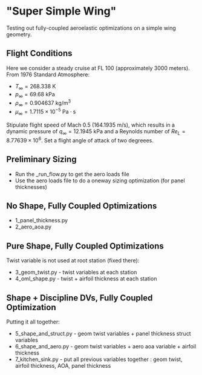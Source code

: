 # "Super Simple Wing"
Testing out fully-coupled aeroelastic optimizations on a simple wing geometry.

## Flight Conditions
Here we consider a steady cruise at FL 100 (approximately 3000 meters). 
From 1976 Standard Atmosphere:
* $T_{\infty}=268.338\text{ K}$
* $p_{\infty}=69.68\text{ kPa}$
* $\rho_\infty=0.904637\text{ kg/m}^3$
* $\mu_\infty=1.7115\times10^{-5}\text{ Pa}\cdot\text{s}$

Stipulate flight speed of Mach 0.5 (164.1935 m/s), which results in a dynamic pressure of $q_\infty=12.1945\text{ kPa}$ and a Reynolds number of $Re_L=8.77639\times10^{6}$. Set a flight angle of attack of two degreees.

## Preliminary Sizing
* Run the _run_flow.py to get the aero loads file
* Use the aero loads file to do a oneway sizing optimization (for panel thicknesses)

## No Shape, Fully Coupled Optimizations
* 1_panel_thickness.py
* 2_aero_aoa.py

## Pure Shape, Fully Coupled Optimizations
Twist variable is not used at root station (fixed there):
* 3_geom_twist.py - twist variables at each station 
* 4_oml_shape.py - twist + airfoil thickness at each station

## Shape + Discipline DVs, Fully Coupled Optimization
Putting it all together:
* 5_shape_and_struct.py - geom twist variables + panel thickness struct variables
* 6_shape_and_aero.py - geom twist variables + aero aoa variable + airfoil thickness
* 7_kitchen_sink.py - put all previous variables together : geom twist, airfoil thickness, AOA, panel thickness